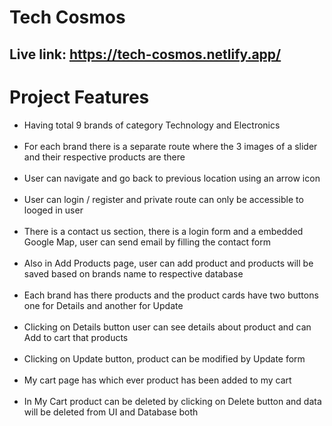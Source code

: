 # Tech Cosmos
## Live link: https://tech-cosmos.netlify.app/

# Project Features
<ul>
  <li>Having total 9 brands of category Technology and Electronics</li><br/>
  <li>For each brand there is a separate route where the 3 images of a slider and their respective products are there</li><br/>
  <li>User can navigate and go back to previous location using an arrow icon</li><br/>
  <li>User can login / register and private route can only be accessible to looged in user</li><br/>
  <li>There is a contact us section, there is a login form and a embedded Google Map, user can send email by filling the contact form</li><br/>
  <li>Also in Add Products page, user can add product and products will be saved based on brands name to respective database</li><br/>
  <li>Each brand has there products and the product cards have two buttons one for Details and another for Update</li><br/>
  <li>Clicking on Details button user can see details about product and can Add to cart that products</li><br/>
  <li>Clicking on Update button, product can be modified by Update form</li><br/>
  <li>My cart page has which ever product has been added to my cart</li><br/>
  <li>In My Cart product can be deleted by clicking on Delete button and  data will be deleted from UI and Database both</li><br/>
</ul>
